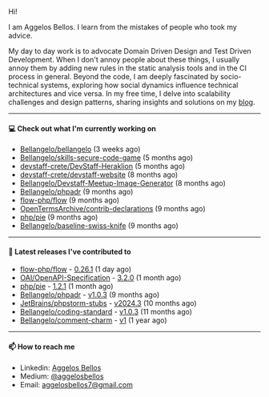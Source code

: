 Hi!

I am Aggelos Bellos. I learn from the mistakes of people who took my advice.

My day to day work is to advocate Domain Driven Design and Test Driven Development. When I don't annoy people about these things, I usually annoy them by adding new rules in the static analysis tools and in the CI process in general.
Beyond the code, I am deeply fascinated by socio-technical systems, exploring how social dynamics influence technical architectures and vice versa.
In my free time, I delve into scalability challenges and design patterns, sharing insights and solutions on my [blog](https://medium.com/@aggelosbellos).

---

#### 💻 Check out what I'm currently working on

- [Bellangelo/bellangelo](https://github.com/Bellangelo/bellangelo) (3 weeks ago)
- [Bellangelo/skills-secure-code-game](https://github.com/Bellangelo/skills-secure-code-game) (5 months ago)
- [devstaff-crete/DevStaff-Heraklion](https://github.com/devstaff-crete/DevStaff-Heraklion) (5 months ago)
- [devstaff-crete/devstaff-website](https://github.com/devstaff-crete/devstaff-website) (8 months ago)
- [Bellangelo/Devstaff-Meetup-Image-Generator](https://github.com/Bellangelo/Devstaff-Meetup-Image-Generator) (8 months ago)
- [Bellangelo/phpadr](https://github.com/Bellangelo/phpadr) (9 months ago)
- [flow-php/flow](https://github.com/flow-php/flow) (9 months ago)
- [OpenTermsArchive/contrib-declarations](https://github.com/OpenTermsArchive/contrib-declarations) (9 months ago)
- [php/pie](https://github.com/php/pie) (9 months ago)
- [Bellangelo/baseline-swiss-knife](https://github.com/Bellangelo/baseline-swiss-knife) (9 months ago)

---

#### 🔭 Latest releases I've contributed to

- [flow-php/flow](https://github.com/flow-php/flow) - [0.26.1](https://github.com/flow-php/flow/releases/tag/0.26.1) (1 day ago)
- [OAI/OpenAPI-Specification](https://github.com/OAI/OpenAPI-Specification) - [3.2.0](https://github.com/OAI/OpenAPI-Specification/releases/tag/3.2.0) (1 month ago)
- [php/pie](https://github.com/php/pie) - [1.2.1](https://github.com/php/pie/releases/tag/1.2.1) (1 month ago)
- [Bellangelo/phpadr](https://github.com/Bellangelo/phpadr) - [v1.0.3](https://github.com/Bellangelo/phpadr/releases/tag/v1.0.3) (9 months ago)
- [JetBrains/phpstorm-stubs](https://github.com/JetBrains/phpstorm-stubs) - [v2024.3](https://github.com/JetBrains/phpstorm-stubs/releases/tag/v2024.3) (10 months ago)
- [Bellangelo/coding-standard](https://github.com/Bellangelo/coding-standard) - [v1.0.3](https://github.com/Bellangelo/coding-standard/releases/tag/v1.0.3) (11 months ago)
- [Bellangelo/comment-charm](https://github.com/Bellangelo/comment-charm) - [v1](https://github.com/Bellangelo/comment-charm/releases/tag/v1) (1 year ago)

---

#### 📫 How to reach me

- Linkedin: [Aggelos Bellos](https://www.linkedin.com/in/aggelos-bellos/)
- Medium: [@aggelosbellos](https://medium.com/@aggelosbellos)
- Email: [aggelosbellos7@gmail.com](mailto:aggelosbellos7@gmail.com)